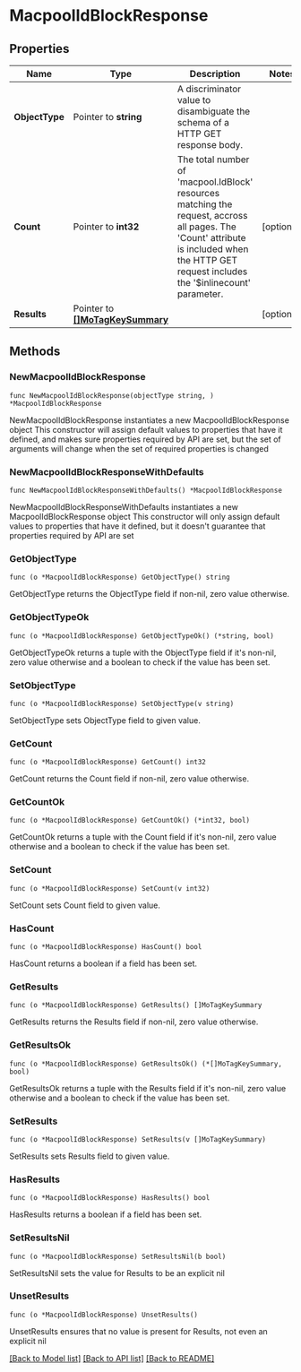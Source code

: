 # MacpoolIdBlockResponse

## Properties

Name | Type | Description | Notes
------------ | ------------- | ------------- | -------------
**ObjectType** | Pointer to **string** | A discriminator value to disambiguate the schema of a HTTP GET response body. | 
**Count** | Pointer to **int32** | The total number of &#39;macpool.IdBlock&#39; resources matching the request, accross all pages. The &#39;Count&#39; attribute is included when the HTTP GET request includes the &#39;$inlinecount&#39; parameter. | [optional] 
**Results** | Pointer to [**[]MoTagKeySummary**](MoTagKeySummary.md) |  | [optional] 

## Methods

### NewMacpoolIdBlockResponse

`func NewMacpoolIdBlockResponse(objectType string, ) *MacpoolIdBlockResponse`

NewMacpoolIdBlockResponse instantiates a new MacpoolIdBlockResponse object
This constructor will assign default values to properties that have it defined,
and makes sure properties required by API are set, but the set of arguments
will change when the set of required properties is changed

### NewMacpoolIdBlockResponseWithDefaults

`func NewMacpoolIdBlockResponseWithDefaults() *MacpoolIdBlockResponse`

NewMacpoolIdBlockResponseWithDefaults instantiates a new MacpoolIdBlockResponse object
This constructor will only assign default values to properties that have it defined,
but it doesn't guarantee that properties required by API are set

### GetObjectType

`func (o *MacpoolIdBlockResponse) GetObjectType() string`

GetObjectType returns the ObjectType field if non-nil, zero value otherwise.

### GetObjectTypeOk

`func (o *MacpoolIdBlockResponse) GetObjectTypeOk() (*string, bool)`

GetObjectTypeOk returns a tuple with the ObjectType field if it's non-nil, zero value otherwise
and a boolean to check if the value has been set.

### SetObjectType

`func (o *MacpoolIdBlockResponse) SetObjectType(v string)`

SetObjectType sets ObjectType field to given value.


### GetCount

`func (o *MacpoolIdBlockResponse) GetCount() int32`

GetCount returns the Count field if non-nil, zero value otherwise.

### GetCountOk

`func (o *MacpoolIdBlockResponse) GetCountOk() (*int32, bool)`

GetCountOk returns a tuple with the Count field if it's non-nil, zero value otherwise
and a boolean to check if the value has been set.

### SetCount

`func (o *MacpoolIdBlockResponse) SetCount(v int32)`

SetCount sets Count field to given value.

### HasCount

`func (o *MacpoolIdBlockResponse) HasCount() bool`

HasCount returns a boolean if a field has been set.

### GetResults

`func (o *MacpoolIdBlockResponse) GetResults() []MoTagKeySummary`

GetResults returns the Results field if non-nil, zero value otherwise.

### GetResultsOk

`func (o *MacpoolIdBlockResponse) GetResultsOk() (*[]MoTagKeySummary, bool)`

GetResultsOk returns a tuple with the Results field if it's non-nil, zero value otherwise
and a boolean to check if the value has been set.

### SetResults

`func (o *MacpoolIdBlockResponse) SetResults(v []MoTagKeySummary)`

SetResults sets Results field to given value.

### HasResults

`func (o *MacpoolIdBlockResponse) HasResults() bool`

HasResults returns a boolean if a field has been set.

### SetResultsNil

`func (o *MacpoolIdBlockResponse) SetResultsNil(b bool)`

 SetResultsNil sets the value for Results to be an explicit nil

### UnsetResults
`func (o *MacpoolIdBlockResponse) UnsetResults()`

UnsetResults ensures that no value is present for Results, not even an explicit nil

[[Back to Model list]](../README.md#documentation-for-models) [[Back to API list]](../README.md#documentation-for-api-endpoints) [[Back to README]](../README.md)


